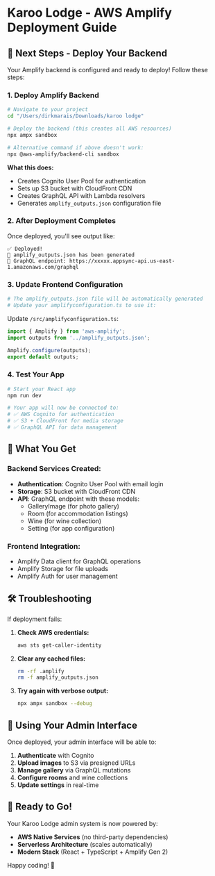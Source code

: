 # Karoo Lodge - AWS Amplify Deployment Guide

## 🚀 Next Steps - Deploy Your Backend

Your Amplify backend is configured and ready to deploy! Follow these steps:

### 1. Deploy Amplify Backend

```bash
# Navigate to your project
cd "/Users/dirkmarais/Downloads/karoo lodge"

# Deploy the backend (this creates all AWS resources)
npx ampx sandbox

# Alternative command if above doesn't work:
npx @aws-amplify/backend-cli sandbox
```

**What this does:**
- Creates Cognito User Pool for authentication
- Sets up S3 bucket with CloudFront CDN
- Creates GraphQL API with Lambda resolvers
- Generates `amplify_outputs.json` configuration file

### 2. After Deployment Completes

Once deployed, you'll see output like:
```
✅ Deployed! 
📄 amplify_outputs.json has been generated
🔗 GraphQL endpoint: https://xxxxx.appsync-api.us-east-1.amazonaws.com/graphql
```

### 3. Update Frontend Configuration

```bash
# The amplify_outputs.json file will be automatically generated
# Update your amplifyconfiguration.ts to use it:
```

Update `/src/amplifyconfiguration.ts`:
```typescript
import { Amplify } from 'aws-amplify';
import outputs from '../amplify_outputs.json';

Amplify.configure(outputs);
export default outputs;
```

### 4. Test Your App

```bash
# Start your React app
npm run dev

# Your app will now be connected to:
# ✅ AWS Cognito for authentication
# ✅ S3 + CloudFront for media storage
# ✅ GraphQL API for data management
```

## 🔧 What You Get

### Backend Services Created:
- **Authentication**: Cognito User Pool with email login
- **Storage**: S3 bucket with CloudFront CDN
- **API**: GraphQL endpoint with these models:
  - GalleryImage (for photo gallery)
  - Room (for accommodation listings)
  - Wine (for wine collection)
  - Setting (for app configuration)

### Frontend Integration:
- Amplify Data client for GraphQL operations
- Amplify Storage for file uploads
- Amplify Auth for user management

## 🛠️ Troubleshooting

If deployment fails:

1. **Check AWS credentials:**
   ```bash
   aws sts get-caller-identity
   ```

2. **Clear any cached files:**
   ```bash
   rm -rf .amplify
   rm -f amplify_outputs.json
   ```

3. **Try again with verbose output:**
   ```bash
   npx ampx sandbox --debug
   ```

## 📱 Using Your Admin Interface

Once deployed, your admin interface will be able to:

1. **Authenticate** with Cognito
2. **Upload images** to S3 via presigned URLs
3. **Manage gallery** via GraphQL mutations
4. **Configure rooms** and wine collections
5. **Update settings** in real-time

## 🦘 Ready to Go!

Your Karoo Lodge admin system is now powered by:
- **AWS Native Services** (no third-party dependencies)
- **Serverless Architecture** (scales automatically)
- **Modern Stack** (React + TypeScript + Amplify Gen 2)

Happy coding! 🚀

